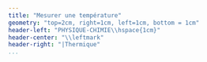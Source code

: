 ```yaml
---
title: "Mesurer une température"
geometry: "top=2cm, right=1cm, left=1cm, bottom = 1cm"
header-left: "PHYSIQUE-CHIMIE\\hspace{1cm}"
header-center: "\\leftmark"
header-right: "|Thermique"
...
```


